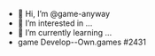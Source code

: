 - 👋 Hi, I’m @game-anyway
- 👀 I’m interested in ...
- 🌱 I’m currently learning ...
- game Develop--Own.games #2431

<!---
game-anyway/game-anyway is a ✨ special ✨ repository because its `README.md` (this file) appears on your GitHub profile.
You can click the Preview link to take a look at your changes.
--->
